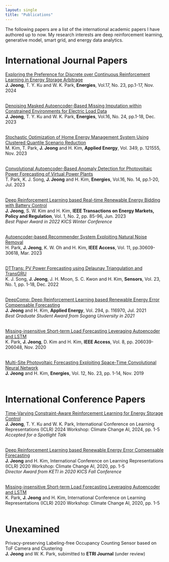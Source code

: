 ```yaml
---
layout: single
title: "Publications"
---
```


The following papers are a list of the international academic papers I have authored up to now. My research interests are deep reinforcement learning, generative model, smart grid, and energy data analytics.

# __International Journal Papers__<br/>

[Exploring the Preference for Discrete over Continuous Reinforcement Learning in Energy Storage Arbitrage](https://www.mdpi.com/1996-1073/17/23/5876)<br/>
__J. Jeong__, T. Y. Ku and W. K. Park, __Energies__, Vol.17, No. 23, pp.1-17, Nov. 2024<br/><br/>

[Denoising Masked Autoencoder-Based Missing Imputation within Constrained Environments for Electric Load Data](https://www.mdpi.com/1996-1073/16/24/7933)<br/>
__J. Jeong__, T. Y. Ku and W. K. Park, __Energies__, Vol.16, No. 24, pp.1-18, Dec. 2023<br/><br/>

[Stochastic Optimization of Home Energy Management System Using Clustered Quantile Scenario Reduction](https://www.sciencedirect.com/science/article/pii/S0306261923009194)<br/>
M. Kim, T. Park, __J. Jeong__ and H. Kim, __Applied Energy__, Vol. 349, p. 121555, Nov. 2023<br/><br/>

[Convolutional Autoencoder-Based Anomaly Detection for Photovoltaic Power Forecasting of Virtual Power Plants](https://www.mdpi.com/1996-1073/16/14/5293)<br/>
T. Park, K. J. Song, __J. Jeong__ and H. Kim, __Energies__, Vol.16, No. 14, pp.1-20, Jul. 2023<br/><br/>

[Deep Reinforcement Learning based Real-time Renewable Energy Bidding with Battery Control](https://ieeexplore.ieee.org/abstract/document/10075530)<br/>
__J. Jeong__, S. W. Kim and H. Kim, __IEEE Transactions on Energy Markets, Policy and Regulation__, Vol. 1, No. 2, pp. 85-96, Jun. 2023<br/>
_Best Paper Award in 2022 KICS Winter Conference_<br/><br/>

[Autoencoder-based Recommender System Exploiting Natural Noise Removal](https://ieeexplore.ieee.org/abstract/document/10081363)<br/>
H. Park, __J. Jeong__, K. W. Oh and H. Kim, __IEEE Access__, Vol. 11, pp.30609-30618, Mar. 2023<br/><br/>

[DTTrans: PV Power Forecasting using Delaunay Triangulation and TransGRU](https://www.mdpi.com/1424-8220/23/1/144)<br/>
K. J. Song, __J. Jeong__, J. H. Moon, S. C. Kwon and H. Kim, __Sensors__, Vol. 23, No. 1, pp. 1-18, Dec. 2022<br/><br/>

[DeepComp: Deep Reinforcement Learning based Renewable Energy Error Compensable Forecasting](https://www.sciencedirect.com/science/article/pii/S0306261921004438)<br/>
__J. Jeong__ and H. Kim, __Applied Energy__, Vol. 294, p. 116970, Jul. 2021<br/>
_Best Graduate Student Award from Sogang University in 2021_<br/><br/>

[Missing-insensitive Short-term Load Forecasting Leveraging Autoencoder and LSTM](https://ieeexplore.ieee.org/abstract/document/9252883/)<br/>
K. Park, __J. Jeong__, D. Kim and H. Kim, __IEEE Access__, Vol. 8, pp. 206039-206048, Nov. 2020<br/><br/>

[Multi-Site Photovoltaic Forecasting Exploiting Space-Time Convolutional Neural Network](https://www.mdpi.com/1996-1073/12/23/4490)<br/>
__J. Jeong__ and H. Kim, __Energies__, Vol. 12, No. 23, pp. 1-14, Nov. 2019<br/><br/>

# __International Conference Papers__<br/>

[Time-Varying Constraint-Aware Reinforcement Learning for Energy Storage Control<br/>](https://www.climatechange.ai/papers/iclr2024/16)
__J. Jeong__, T. Y. Ku and W. K. Park, International Conference on Learning Representations (ICLR) 2024 Workshop: Climate Change AI, 2024, pp. 1-5<br/>
_Accepted for a Spotlight Talk_<br/><br/>

[Deep Reinforcement Learning based Renewable Energy Error Compensable Forecasting](https://www.climatechange.ai/papers/iclr2020/2)<br/>
__J. Jeong__ and H. Kim, International Conference on Learning Representations (ICLR) 2020 Workshop: Climate Change AI, 2020, pp. 1-5<br/>
_Director Award from KETI in 2020 KICS Fall Conference_<br/><br/>

[Missing-insensitive Short-term Load Forecasting Leveraging Autoencoder and LSTM](https://www.climatechange.ai/papers/iclr2020/3)<br/>
K. Park, __J. Jeong__ and H. Kim, International Conference on Learning Representations (ICLR) 2020 Workshop: Climate Change AI, 2020, pp. 1-5<br/><br/>

# __Unexamined__<br/>

Privacy-preserving Labeling-free Occupancy Counting Sensor based on ToF Camera and Clustering<br/>
__J. Jeong__ and W. K. Park, subimitted to __ETRI Journal__ (under review) <br/><br/>
